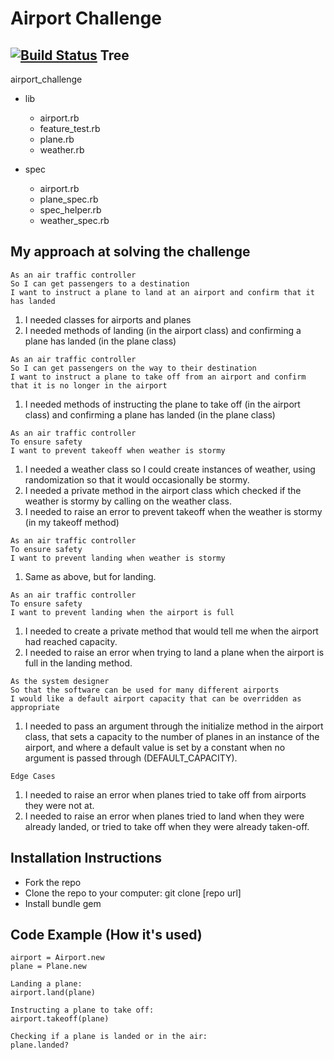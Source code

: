 Airport Challenge
=================
[![Build Status](https://travis-ci.org/makersacademy/airport_challenge.svg?branch=master)](https://travis-ci.org/makersacademy/airport_challenge)
Tree
---------
airport_challenge
- lib
  - airport.rb
  - feature_test.rb
  - plane.rb
  - weather.rb

- spec
  - airport.rb
  - plane_spec.rb
  - spec_helper.rb
  - weather_spec.rb

My approach at solving the challenge
---------
```
As an air traffic controller
So I can get passengers to a destination
I want to instruct a plane to land at an airport and confirm that it has landed
```

1. I needed classes for airports and planes
2. I needed methods of landing (in the airport class) and confirming a plane has landed (in the plane class)


```
As an air traffic controller
So I can get passengers on the way to their destination
I want to instruct a plane to take off from an airport and confirm that it is no longer in the airport
```

1. I needed methods of instructing the plane to take off (in the airport class) and confirming a plane has landed (in the plane class)

```
As an air traffic controller
To ensure safety
I want to prevent takeoff when weather is stormy
```

1. I needed a weather class so I could create instances of weather, using randomization so that it would occasionally be stormy.
2. I needed a private method in the airport class which checked if the weather is stormy by calling on the weather class.
3. I needed to raise an error to prevent takeoff when the weather is stormy (in my takeoff method)

```
As an air traffic controller
To ensure safety
I want to prevent landing when weather is stormy
```

1. Same as above, but for landing.

```
As an air traffic controller
To ensure safety
I want to prevent landing when the airport is full
```

1. I needed to create a private method that would tell me when the airport had reached capacity.
2. I needed to raise an error when trying to land a plane when the airport is full in the landing method.

```
As the system designer
So that the software can be used for many different airports
I would like a default airport capacity that can be overridden as appropriate
```

1. I needed to pass an argument through the initialize method in the airport class, that sets a capacity to the number of planes in an instance of the airport, and where a default value is set by a constant when no argument is passed through (DEFAULT_CAPACITY).

```
Edge Cases
```
1. I needed to raise an error when planes tried to take off from airports they were not at.
2. I needed to raise an error when planes tried to land when they were already landed, or tried to take off when they were already taken-off.


Installation Instructions
-----
- Fork the repo
- Clone the repo to your computer: git clone [repo url]
- Install bundle gem

Code Example (How it's used)
-----
```
airport = Airport.new
plane = Plane.new

Landing a plane:
airport.land(plane)

Instructing a plane to take off:
airport.takeoff(plane)

Checking if a plane is landed or in the air:
plane.landed?

```
